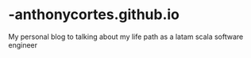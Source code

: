 # -anthonycortes.github.io
My personal blog to talking about my life path as a latam scala software engineer
